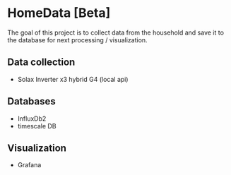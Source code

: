 # HomeData [Beta]
The goal of this project is to collect data from the household and save it to the database for next processing / visualization.

## Data collection

- Solax Inverter x3 hybrid G4 (local api)

## Databases

- InfluxDb2
- timescale DB

## Visualization 

- Grafana